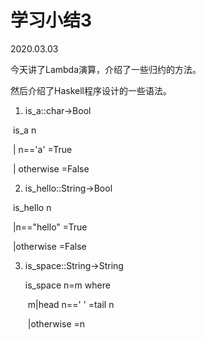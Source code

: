 # 学习小结3

2020.03.03

今天讲了Lambda演算，介绍了一些归约的方法。

然后介绍了Haskell程序设计的一些语法。

1. is_a::char->Bool

​       is_a n

​       | n=='a' =True

​       | otherwise =False

2. is_hello::String->Bool

​       is_hello n

​       |n=="hello" =True

​       |otherwise =False

3. is_space::String->String

   is_space n=m where 

   ​        m|head n==' ' =tail n

   ​            |otherwise =n

